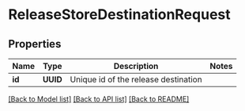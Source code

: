 # ReleaseStoreDestinationRequest

## Properties
Name | Type | Description | Notes
------------ | ------------- | ------------- | -------------
**id** | **UUID** | Unique id of the release destination | 

[[Back to Model list]](../README.md#documentation-for-models) [[Back to API list]](../README.md#documentation-for-api-endpoints) [[Back to README]](../README.md)


